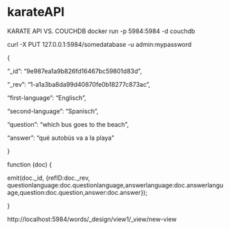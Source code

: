 # karateAPI
KARATE API VS. COUCHDB
docker run -p 5984:5984 -d couchdb

curl -X PUT 127.0.0.1:5984/somedatabase -u admin:mypassword

{

  “_id”: “9e987ea1a9b826fd16467bc59801d83d”,

  “_rev”: “1-a1a3ba8da99d40870fe0b18277c873ac”,

  “first-language”: “Englisch”,

  “second-language”: “Spanisch”,

  “question”: “which bus goes to the beach”,

  “answer”: “qué autobús va a la playa”

}

function (doc) {

  emit(doc._id, {refID:doc._rev, questionlanguage:doc.questionlanguage,answerlanguage:doc.answerlanguage,question:doc.question,answer:doc.answer});

}

http://localhost:5984/words/_design/view1/_view/new-view

